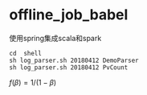 # offline_job_babel
使用spring集成scala和spark

```
cd  shell
sh log_parser.sh 20180412 DemoParser
sh log_parser.sh 20180412 PvCount
```

$f(\beta) = 1 / (1 - \beta)$
